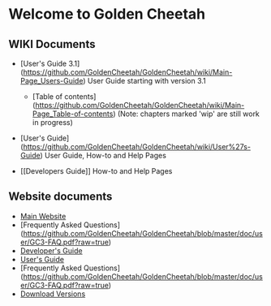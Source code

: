 # Welcome to Golden Cheetah

## WIKI Documents
* [User's Guide 3.1] (https://github.com/GoldenCheetah/GoldenCheetah/wiki/Main-Page_Users-Guide) User Guide starting with version 3.1
  * [Table of contents] (https://github.com/GoldenCheetah/GoldenCheetah/wiki/Main-Page_Table-of-contents) (Note: chapters marked 'wip' are still work in progress)


* [User's Guide] (https://github.com/GoldenCheetah/GoldenCheetah/wiki/User%27s-Guide) User Guide, How-to and Help Pages
* [[Developers Guide]] How-to and Help Pages

## Website documents
* [Main Website](http://www.goldencheetah.org/)
* [Frequently Asked Questions] (https://github.com/GoldenCheetah/GoldenCheetah/blob/master/doc/user/GC3-FAQ.pdf?raw=true)
* [Developer's Guide](http://www.goldencheetah.org/developers-guide.html)
* [User's Guide](http://www.goldencheetah.org/users-guide.html)
* [Frequently Asked Questions] (https://github.com/GoldenCheetah/GoldenCheetah/blob/master/doc/user/GC3-FAQ.pdf?raw=true)
* [Download Versions](http://www.goldencheetah.org/download.html)
